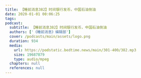 ```yaml
---
title: 【睡前消息382】时间银行发币，中国石油倒油
date: 2020-01-01 00:06:25
tags:
podcast:
  subtitle: 【睡前消息382】时间银行发币，中国石油倒油
  authors: ['《睡前消息》编辑部']
  cover: /podcasts/main/assets/logo.png
  duration: 934
  media:
    url: https://podstatic.bedtime.news/main/301-400/382.mp3
    size: 19687879
    type: audio/mpeg
  chapters: null
  references: null
---
```

